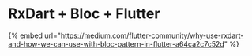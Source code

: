 # RxDart + Bloc + Flutter

{% embed url="https://medium.com/flutter-community/why-use-rxdart-and-how-we-can-use-with-bloc-pattern-in-flutter-a64ca2c7c52d" %}



